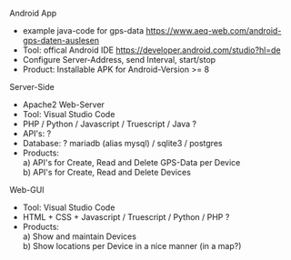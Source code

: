 Android App
* example java-code for gps-data   https://www.aeq-web.com/android-gps-daten-auslesen
* Tool: offical Android IDE   https://developer.android.com/studio?hl=de
* Configure Server-Address, send Interval, start/stop
* Product:  Installable APK for Android-Version >= 8


Server-Side
* Apache2 Web-Server
* Tool: Visual Studio Code
* PHP / Python / Javascript / Truescript / Java ?
* API's:  ?
* Database: ?   mariadb (alias mysql) / sqlite3 / postgres
* Products:<br>
  a) API's for Create, Read and Delete GPS-Data per Device <br> 
  b) API's for Create, Read and Delete Devices <br>
  
Web-GUI
* Tool: Visual Studio Code
* HTML + CSS +  Javascript / Truescript / Python / PHP ?
* Products: <br>
  a) Show and maintain Devices <br>
  b) Show locations per Device in a nice manner (in a map?) <br>
